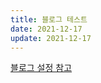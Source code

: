 ```yaml
---
title: 블로그 테스트
date: 2021-12-17
update: 2021-12-17
---
```


[블로그 설정 참고](<https://github.com/junhobaik/junhobaik.github.io/wiki/Document-(Borderless)>)